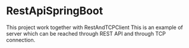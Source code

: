 # RestApiSpringBoot
This project work together with RestAndTCPClient
This is an example of server which can be reached through REST API and through TCP connection.
